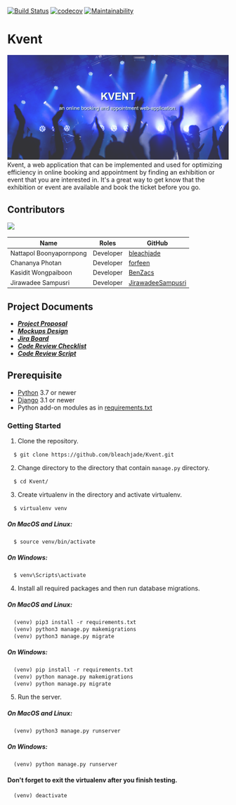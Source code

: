 [![Build Status](https://travis-ci.org/bleachjade/Kvent.svg?branch=master)](https://travis-ci.org/bleachjade/Kvent)
[![codecov](https://codecov.io/gh/bleachjade/Kvent/branch/develop/graph/badge.svg?token=JLOHNQNY5P)](https://codecov.io/gh/bleachjade/Kvent)
[![Maintainability](https://api.codeclimate.com/v1/badges/2c2d5aefb36a8455cdf5/maintainability)](https://codeclimate.com/github/bleachjade/Kvent/maintainability)

# Kvent
![Kvent](Kvent/static/images/kvent.png)
Kvent, a web application that can be implemented and used for optimizing efficiency in online booking and appointment by
finding an exhibition or event that you are interested in. It's a great way to get know that the exhibition or event are
available and book the ticket before you go.

## Contributors
<a href="https://github.com/bleachjade/Kvent/graphs/contributors">
  <img src="https://contributors-img.web.app/image?repo=bleachjade/Kvent" />
</a>

| Name | Roles | GitHub |
|---------------------------|--------------------------|-------------------------------------------------------|
| Nattapol Boonyapornpong | Developer | [bleachjade](https://github.com/bleachjade) |
| Chananya Photan | Developer | [forfeen](https://github.com/forfeen) |
| Kasidit Wongpaiboon | Developer | [BenZacs](https://github.com/BenZacs) |
| Jirawadee Sampusri | Developer | [JirawadeeSampusri](https://github.com/JirawadeeSampusri) |


## Project Documents
- ***[Project Proposal](https://docs.google.com/document/d/1kKmqQyxYT80sFmmCRFkBxXxryh4iwUrwxve9PMhY3_w/edit?usp=sharing)***
- ***[Mockups Design](https://www.figma.com/file/EhMc6OpqAQH1RkHAkma8Lq/Kvent?node-id=0%3A1)***
- ***[Jira Board](https://kvent-kasetsart.atlassian.net/jira/software/projects/KVEN/boards/1)***
- ***[Code Review Checklist](../../wiki/Code%20Review%20Checklist)***
- ***[Code Review Script](../../wiki/Code%20Review%20Script)***


## Prerequisite
- [Python](https://www.python.org/downloads/) 3.7 or newer 
- [Django](https://www.djangoproject.com/download/) 3.1 or newer
- Python add-on modules as in [requirements.txt](requirements.txt)


### Getting Started
1. Clone the repository.
```
  $ git clone https://github.com/bleachjade/Kvent.git
```
2. Change directory to the directory that contain `manage.py` directory.
```
  $ cd Kvent/
```
3. Create virtualenv in the directory and activate virtualenv.    
```
  $ virtualenv venv
```
##### On MacOS and Linux:
```
  $ source venv/bin/activate
```

##### On Windows:
```
  $ venv\Scripts\activate
```

4. Install all required packages and then run database migrations.
##### On MacOS and Linux:
```
  (venv) pip3 install -r requirements.txt
  (venv) python3 manage.py makemigrations
  (venv) python3 manage.py migrate
```

##### On Windows:
```
  (venv) pip install -r requirements.txt
  (venv) python manage.py makemigrations
  (venv) python manage.py migrate
```
5. Run the server.

##### On MacOS and Linux:
```
  (venv) python3 manage.py runserver
```

##### On Windows:
```
  (venv) python manage.py runserver
```
#### Don't forget to exit the virtualenv after you finish testing.
```
  (venv) deactivate
```
